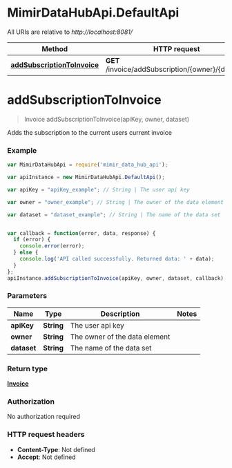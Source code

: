 # MimirDataHubApi.DefaultApi

All URIs are relative to *http://localhost:8081/*

Method | HTTP request | Description
------------- | ------------- | -------------
[**addSubscriptionToInvoice**](DefaultApi.md#addSubscriptionToInvoice) | **GET** /invoice/addSubscription/{owner}/{dataset} | 


<a name="addSubscriptionToInvoice"></a>
# **addSubscriptionToInvoice**
> Invoice addSubscriptionToInvoice(apiKey, owner, dataset)



Adds the subscription to the current users current invoice

### Example
```javascript
var MimirDataHubApi = require('mimir_data_hub_api');

var apiInstance = new MimirDataHubApi.DefaultApi();

var apiKey = "apiKey_example"; // String | The user api key

var owner = "owner_example"; // String | The owner of the data element

var dataset = "dataset_example"; // String | The name of the data set


var callback = function(error, data, response) {
  if (error) {
    console.error(error);
  } else {
    console.log('API called successfully. Returned data: ' + data);
  }
};
apiInstance.addSubscriptionToInvoice(apiKey, owner, dataset, callback);
```

### Parameters

Name | Type | Description  | Notes
------------- | ------------- | ------------- | -------------
 **apiKey** | **String**| The user api key | 
 **owner** | **String**| The owner of the data element | 
 **dataset** | **String**| The name of the data set | 

### Return type

[**Invoice**](Invoice.md)

### Authorization

No authorization required

### HTTP request headers

 - **Content-Type**: Not defined
 - **Accept**: Not defined

